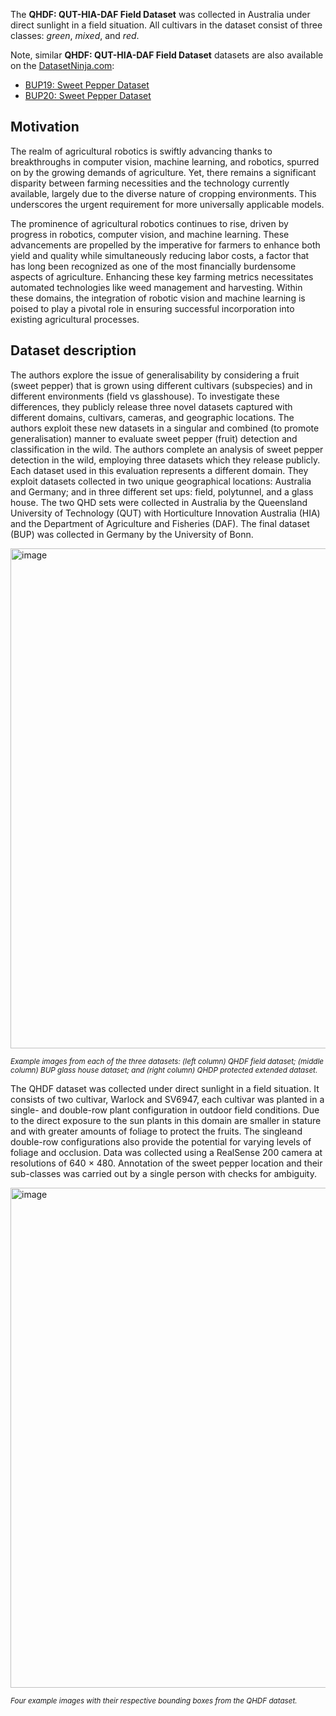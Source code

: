 The **QHDF: QUT-HIA-DAF Field Dataset** was collected in Australia under direct sunlight in a field situation. All cultivars in the dataset consist of three classes: *green*, *mixed*, and *red*. 

Note, similar **QHDF: QUT-HIA-DAF Field Dataset** datasets are also available on the [DatasetNinja.com](https://datasetninja.com/):

- [BUP19: Sweet Pepper Dataset](https://datasetninja.com/bup19)
- [BUP20: Sweet Pepper Dataset](https://datasetninja.com/bup20)

## Motivation

The realm of agricultural robotics is swiftly advancing thanks to breakthroughs in computer vision, machine learning, and robotics, spurred on by the growing demands of agriculture. Yet, there remains a significant disparity between farming necessities and the technology currently available, largely due to the diverse nature of cropping environments. This underscores the urgent requirement for more universally applicable models.

The prominence of agricultural robotics continues to rise, driven by progress in robotics, computer vision, and machine learning. These advancements are propelled by the imperative for farmers to enhance both yield and quality while simultaneously reducing labor costs, a factor that has long been recognized as one of the most financially burdensome aspects of agriculture. Enhancing these key farming metrics necessitates automated technologies like weed management and harvesting. Within these domains, the integration of robotic vision and machine learning is poised to play a pivotal role in ensuring successful incorporation into existing agricultural processes.

## Dataset description

The authors explore the issue of generalisability by considering a fruit (sweet pepper) that is grown using different cultivars (subspecies) and in different environments (field vs glasshouse). To investigate these differences, they publicly release three novel datasets captured with different domains, cultivars, cameras, and geographic locations. The authors exploit these new datasets in a singular and combined (to promote generalisation) manner to evaluate sweet pepper (fruit) detection and classification in the wild. The authors complete an analysis of sweet pepper detection in the wild, employing three datasets which they
release publicly. Each dataset used in this evaluation represents a different domain. They exploit datasets collected in two unique geographical locations: Australia and Germany; and in three different set ups: field, polytunnel, and a glass house. The two QHD sets were collected in Australia by the Queensland University of Technology (QUT) with Horticulture Innovation Australia (HIA) and the Department of Agriculture and Fisheries (DAF). The final dataset (BUP) was collected in Germany by the University of Bonn.

<img src="https://github.com/dataset-ninja/qutf/assets/120389559/97397b48-4e02-41d1-930a-1192c639f87e" alt="image" width="800">

<span style="font-size: smaller; font-style: italic;">Example images from each of the three datasets: (left column) QHDF field dataset; (middle column) BUP glass house dataset; and (right column) QHDP protected extended dataset.</span>

The QHDF dataset was collected under direct sunlight in a field situation. It consists of two cultivar, Warlock and SV6947, each cultivar was planted in a single- and double-row plant configuration in outdoor field conditions. Due to the direct exposure to the sun plants in this domain are smaller in stature and with greater amounts of foliage to protect the fruits. The singleand double-row configurations also provide the potential for varying levels of foliage and occlusion. Data was collected using a RealSense 200 camera at resolutions of 640 × 480. Annotation of the sweet pepper location and their sub-classes was carried out by a single person with checks for ambiguity.

<img src="https://github.com/dataset-ninja/qutf/assets/120389559/6f2458b7-7e88-4da8-8afd-3620d06665d7" alt="image" width="800">

<span style="font-size: smaller; font-style: italic;">Four example images with their respective bounding boxes from the QHDF dataset.</span>



